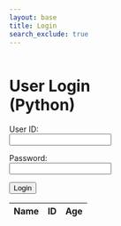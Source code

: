 ```yaml
---
layout: base 
title: Login
search_exclude: true
---
```

<style>
.login-container {
    display: flex;
    justify-content: space-between;
}

.login-form {
    width: 45%;
}
</style>

<div class="login-container">

<!-- Python Login Form -->
<div class="login-form">
    <h1>User Login (Python)</h1>
    <form id="pythonForm" action="javascript:pythonLogin()">
        <p><label>
            User ID:
            <input type="text" name="python-uid" id="python-uid" required>
        </label></p>
        <p><label>
            Password:
            <input type="password" name="python-password" id="python-password" required>
        </label></p>
        <p>
            <button>Login</button>
        </p>
        <p id="python-message" style="color: red;"></p>
    </form>
    <table id="pythonTable">
        <thead>
        <tr>
            <th>Name</th>
            <th>ID</th>
            <th>Age</th>
        </tr>
        </thead>
        <tbody id="pythonResult">
            <!-- javascript generated data -->
        </tbody>
    </table>
</div>



<script type="module">
    import { login, javaURI, pythonURI, fetchOptions } from '/derp/assets/js/api/config.js';

    // Method to login user
    window.pythonLogin = function() {
        // Set login options
        const options = {};
        // Authentication endpoint
        options.URL = 'http://127.0.0.1:8124/api/users/authenticate';
        options.callback = pythonDatabase;  // method to call on success
        options.message = "python-message"; 
        // Set fetch options
        options.method = "POST";
        options.cache = "no-cache";
        options.body = {
            uid: document.getElementById("python-uid").value,
            password: document.getElementById("python-password").value,
        };
        login(options);
        window.href = '/derp/navigation/login.html';
    }

    function pythonDatabase() {
       const URL = pythonURI + '/api/users/';
       // Define the loginForm and dataTable variables
       const loginForm = document.getElementById('pythonForm');
       const dataTable = document.getElementById('pythonTable');

        // prepare HTML result container for new output
        const resultContainer = document.getElementById("pythonResult");
        resultContainer.innerHTML = ''; // clear each access

        // fetch the API
        fetch(URL, fetchOptions)
            // response is a RESTful "promise" on any successful fetch
            .then(response => {
            // check for response errors and display
            if (response.status !== 200) {
                // fails, show login form and hide data
                loginForm.style.display = 'block';
                dataTable.style.display = 'none';

                const errorMsg = "Flask server response: " + response.status;
                console.log(errorMsg);
                const tr = document.createElement("tr");
                const td = document.createElement("td");
                td.innerHTML = errorMsg;
                tr.appendChild(td);
                resultContainer.appendChild(tr);
                return;
            }
            // valid response will contain JSON data
            loginForm.style.display = 'none';
            dataTable.style.display = 'block';

            response.json().then(data => {
                console.log(data);
                for (const row of data) {
                    // tr and td build out for each row
                    const tr = document.createElement("tr");
                    const name = document.createElement("td");
                    const id = document.createElement("td");
                    const age = document.createElement("td");
                    // data is specific to the API
                    name.innerHTML = row.name; 
                    id.innerHTML = row.uid; 
                    age.innerHTML = row.age; 
                    // this builds td's into tr
                    tr.appendChild(name);
                    tr.appendChild(id);
                    tr.appendChild(age);
                    // append the row to table
                    resultContainer.appendChild(tr);
                }
            })
        })
        // catch fetch errors (ie ACCESS to server blocked)
        .catch(err => {
           // fails, show login form and hide data
            loginForm.style.display = 'block';
            dataTable.style.display = 'none'; 

            console.error("Network error: " + err);
            const tr = document.createElement("tr");
            const td = document.createElement("td");
            td.innerHTML = err + ": " + URL;
            tr.appendChild(td);
            resultContainer.appendChild(tr);
        });
    }

    window.onload = function() {
        pythonDatabase();
    };
</script>
